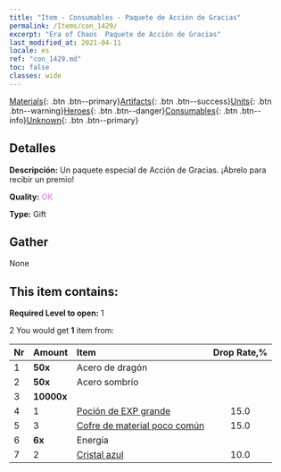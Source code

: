 ```yaml
---
title: "Item - Consumables - Paquete de Acción de Gracias"
permalink: /Items/con_1429/
excerpt: "Era of Chaos  Paquete de Acción de Gracias"
last_modified_at: 2021-04-11
locale: es
ref: "con_1429.md"
toc: false
classes: wide
---
```

 [Materials](/es/Items/){: .btn .btn--primary}[Artifacts](/es/Items/Artifacts/){: .btn .btn--success}[Units](/es/Items/Units/){: .btn .btn--warning}[Heroes](/es/Items/Heroes/){: .btn .btn--danger}[Consumables](/es/Items/Consumables/){: .btn .btn--info}[Unknown](/es/Items/Unknown/){: .btn .btn--primary}

## Detalles
 **Descripción:** Un paquete especial de Acción de Gracias. ¡Ábrelo para recibir un premio!

 **Quality:** <span style="color: #DA70D6">OK</span>

 **Type:** Gift

## Gather

  None

## This item contains:

 **Required Level to open:** 1

 2 You would get **1** item  from:

  | Nr | Amount |     Item    | Drop Rate,% |
  |:---|:-------|:------------|:---------:|
  | 1 |  **50x** | Acero de dragón |  | 5.0 | 
  | 2 |  **50x** | Acero sombrío |  | 10.0 | 
  | 3 |  **10000x** | <i class="fas fa-coins"/> |  | 25.0 | 
  | 4 | 1 | [Poción de EXP grande](/es/Items/con_702/) | 15.0 | 
  | 5 | 3 | [Cofre de material poco común](/es/Items/con_757/) | 15.0 | 
  | 6 |  **6x** | Energía |  | 20.0 | 
  | 7 | 2 | [Cristal azul](/es/Items/con_716/) | 10.0 | 
